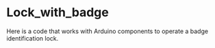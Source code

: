 # Lock_with_badge
Here is a code that works with Arduino components to operate a badge identification lock.
